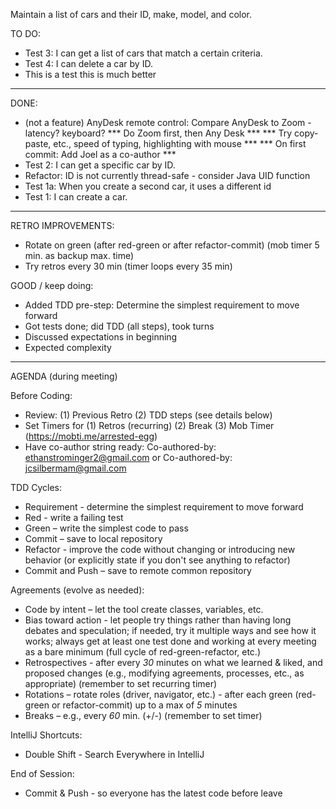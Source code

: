 Maintain a list of cars and their ID, make, model, and color.

TO DO:
- Test 3: I can get a list of cars that match a certain criteria.
- Test 4: I can delete a car by ID.
- This is a test this is much better
----------------------------------
DONE:
- (not a feature) AnyDesk remote control: Compare AnyDesk to Zoom - latency? keyboard?
  *** Do Zoom first, then Any Desk ***
  *** Try copy-paste, etc., speed of typing, highlighting with mouse ***
  *** On first commit: Add Joel as a co-author ***
- Test 2: I can get a specific car by ID.
- Refactor: ID is not currently thread-safe - consider Java UID function
- Test 1a: When you create a second car, it uses a different id
- Test 1: I can create a car.
----------------------------------
RETRO IMPROVEMENTS:
- Rotate on green (after red-green or after refactor-commit) (mob timer 5 min. as backup max. time) 
- Try retros every 30 min (timer loops every 35 min)

GOOD / keep doing: 
- Added TDD pre-step: Determine the simplest requirement to move forward
- Got tests done; did TDD (all steps), took turns
- Discussed expectations in beginning
- Expected complexity
----------------------------------

AGENDA (during meeting)

Before Coding:

- Review: 
  (1) Previous Retro
  (2) TDD steps (see details below) 
- Set Timers for
  (1) Retros (recurring)
  (2) Break
  (3) Mob Timer (https://mobti.me/arrested-egg)
- Have co-author string ready: Co-authored-by: ethanstrominger2@gmail.com or Co-authored-by: jcsilbermam@gmail.com

TDD Cycles:

- Requirement - determine the simplest requirement to move forward 
- Red - write a failing test
- Green – write the simplest code to pass
- Commit – save to local repository
- Refactor - improve the code without changing or introducing new behavior (or explicitly state if you don't see anything to refactor) 
- Commit and Push – save to remote common repository 

Agreements (evolve as needed):

- Code by intent – let the tool create classes, variables, etc.
- Bias toward action - let people try things rather than having long debates and speculation; if needed, try it multiple ways and see how it works; always get at least one test done and working at every meeting as a bare minimum (full cycle of red-green-refactor, etc.)
- Retrospectives - after every _30_ minutes on what we learned & liked, and proposed changes (e.g., modifying agreements, processes, etc., as appropriate) (remember to set recurring timer)
- Rotations – rotate roles (driver, navigator, etc.) - after each green (red-green or refactor-commit) up to a max of _5_ minutes 
- Breaks – e.g., every _60_ min. (+/-) (remember to set timer)


IntelliJ Shortcuts:

- Double Shift - Search Everywhere in IntelliJ


End of Session:

- Commit & Push - so everyone has the latest code before leave